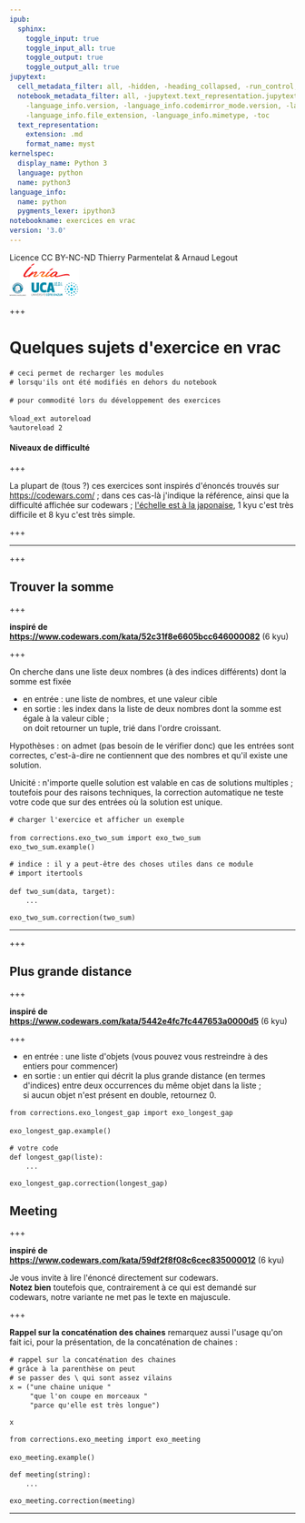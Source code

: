```yaml
---
ipub:
  sphinx:
    toggle_input: true
    toggle_input_all: true
    toggle_output: true
    toggle_output_all: true
jupytext:
  cell_metadata_filter: all, -hidden, -heading_collapsed, -run_control, -trusted
  notebook_metadata_filter: all, -jupytext.text_representation.jupytext_version, -jupytext.text_representation.format_version,
    -language_info.version, -language_info.codemirror_mode.version, -language_info.codemirror_mode,
    -language_info.file_extension, -language_info.mimetype, -toc
  text_representation:
    extension: .md
    format_name: myst
kernelspec:
  display_name: Python 3
  language: python
  name: python3
language_info:
  name: python
  pygments_lexer: ipython3
notebookname: exercices en vrac
version: '3.0'
---
```


<div class="licence">
<span>Licence CC BY-NC-ND</span>
<span>Thierry Parmentelat &amp; Arnaud Legout</span>
<span><img src="media/both-logos-small-alpha.png" /></span>
</div>

+++

# Quelques sujets d'exercice en vrac

```{code-cell} ipython3
# ceci permet de recharger les modules
# lorsqu'ils ont été modifiés en dehors du notebook

# pour commodité lors du développement des exercices

%load_ext autoreload
%autoreload 2
```

#### Niveaux de difficulté

+++

La plupart de (tous ?) ces exercices sont inspirés d'énoncés trouvés sur https://codewars.com/ ; dans ces cas-là j'indique la référence, ainsi que la difficulté affichée sur codewars ; [l'échelle est à la japonaise](https://github.com/Codewars/codewars.com/wiki/Kata-Ranking), 1 kyu c'est très difficile et 8 kyu c'est très simple.

+++

******

+++

## Trouver la somme

+++

**inspiré de https://www.codewars.com/kata/52c31f8e6605bcc646000082** (6 kyu)

+++

On cherche dans une liste deux nombres (à des indices différents) dont la somme est fixée

* en entrée : une liste de nombres, et une valeur cible
* en sortie : les index dans la liste de deux nombres dont la somme est égale à la valeur cible ;  
  on doit retourner un tuple, trié dans l'ordre croissant.

Hypothèses : on admet (pas besoin de le vérifier donc) que les entrées sont correctes, c'est-à-dire ne contiennent que des nombres et qu'il existe une solution.

Unicité : n'importe quelle solution est valable en cas de solutions multiples ; toutefois pour des raisons techniques, la correction automatique ne teste votre code que sur des entrées où la solution est unique.

```{code-cell} ipython3
# charger l'exercice et afficher un exemple

from corrections.exo_two_sum import exo_two_sum
exo_two_sum.example()
```

```{code-cell} ipython3
# indice : il y a peut-être des choses utiles dans ce module
# import itertools

def two_sum(data, target):
    ...
```

```{code-cell} ipython3
exo_two_sum.correction(two_sum)
```

*****

+++

## Plus grande distance

+++

**inspiré de https://www.codewars.com/kata/5442e4fc7fc447653a0000d5** (6 kyu)

+++

* en entrée : une liste d'objets (vous pouvez vous restreindre à des entiers pour commencer)
* en sortie : un entier qui décrit la plus grande distance (en termes d'indices) entre deux occurrences du même objet dans la liste ;  
  si aucun objet n'est présent en double, retournez 0.

```{code-cell} ipython3
from corrections.exo_longest_gap import exo_longest_gap

exo_longest_gap.example()
```

```{code-cell} ipython3
# votre code
def longest_gap(liste):
    ...
```

```{code-cell} ipython3
exo_longest_gap.correction(longest_gap)
```

## Meeting

+++

**inspiré de https://www.codewars.com/kata/59df2f8f08c6cec835000012** (6 kyu)

Je vous invite à lire l'énoncé directement sur codewars.  
**Notez bien** toutefois que, contrairement à ce qui est demandé sur codewars, notre variante ne met pas le texte en majuscule.

+++

**Rappel sur la concaténation des chaines**
remarquez aussi l'usage qu'on fait ici, pour la présentation, de la concaténation de chaines :

```{code-cell} ipython3
# rappel sur la concaténation des chaines
# grâce à la parenthèse on peut 
# se passer des \ qui sont assez vilains
x = ("une chaine unique "
     "que l'on coupe en morceaux "
     "parce qu'elle est très longue")
```

```{code-cell} ipython3
x
```

```{code-cell} ipython3
from corrections.exo_meeting import exo_meeting

exo_meeting.example()
```

```{code-cell} ipython3
def meeting(string):
    ...
```

```{code-cell} ipython3
exo_meeting.correction(meeting)
```

****
